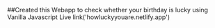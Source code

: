 ##Created this Webapp to check whether your birthday is lucky using Vanilla Javascript
Live link('howluckyyouare.netlify.app')
